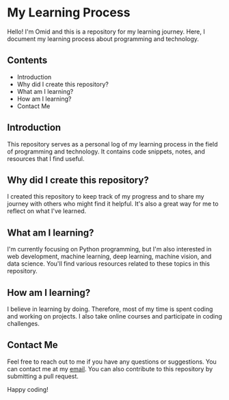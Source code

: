 # My Learning Process

Hello! I'm Omid and this is a repository for my learning journey. Here, I document my learning process about programming and technology.

## Contents

- Introduction
- Why did I create this repository?
- What am I learning?
- How am I learning?
- Contact Me

## Introduction

This repository serves as a personal log of my learning process in the field of programming and technology. It contains code snippets, notes, and resources that I find useful.

## Why did I create this repository?

I created this repository to keep track of my progress and to share my journey with others who might find it helpful. It's also a great way for me to reflect on what I've learned.

## What am I learning?

I'm currently focusing on Python programming, but I'm also interested in web development, machine learning, deep learning, machine vision, and data science. You'll find various resources related to these topics in this repository.

## How am I learning?

I believe in learning by doing. Therefore, most of my time is spent coding and working on projects. I also take online courses and participate in coding challenges.

## Contact Me

Feel free to reach out to me if you have any questions or suggestions. You can contact me at my [email](omidnomiri@gmail.com). You can also contribute to this repository by submitting a pull request.

Happy coding!
